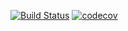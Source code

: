 [![Build Status](https://travis-ci.org/karbunkul/TravisCITest.svg?branch=master)](https://travis-ci.org/karbunkul/TravisCITest) [![codecov](https://codecov.io/gh/karbunkul/TravisCITest/branch/master/graph/badge.svg)](https://codecov.io/gh/karbunkul/TravisCITest)